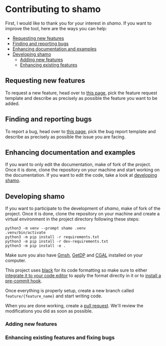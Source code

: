 # Contributing to shamo

First, I would like to thank you for your interest in *shamo*. If you want to improve the tool, here are the ways you can help:
- [Requesting new features](#requesting-new-features)
- [Finding and reporting bugs](#finding-and-reporting-bugs)
- [Enhancing documentation and examples](enhancing-documentation-and-examples)
- [Developing shamo](#developing-shamo)
    - [Adding new features](#adding-new-features)
    - [Enhancing existing features](#enhancing-existing-features-and-fixing-bugs)

## Requesting new features

To request a new feature, head over to [this page](https://github.com/CyclotronResearchCentre/shamo/issues/new), pick the feature request template and describe as precisely as possible the feature you want to be added.

## Finding and reporting bugs

To report a bug, head over to [this page](https://github.com/CyclotronResearchCentre/shamo/issues/new), pick the bug report template and describe as precisely as possible the issue you are facing.

## Enhancing documentation and examples

If you want to only edit the documentation, make of fork of the project. Once it is done, clone the repository on your machine and start working on the documentation. If you want to edit the code, take a look at [developing shamo](#developing-shamo).

## Developing shamo

If you want to participate to the development of *shamo*, make of fork of the project. Once it is done, clone the repository on your machine and create a virtual environment in the project directory following these steps:

```shell
python3 -m venv --prompt shamo .venv
.venv/bin/activate
python3 -m pip install -r requirements.txt
python3 -m pip install -r dev-requirements.txt
python3 -m pip install -e .
```

Make sure you also have [Gmsh](https://gmsh.info/#Download), [GetDP](https://getdp.info/#Download) and [CGAL](https://www.cgal.org/download.html) installed on your computer.

This project uses [black](https://black.readthedocs.io/en/stable/index.html) for its code formatting so make sure to either [integrate it to your code editor](https://black.readthedocs.io/en/stable/editor_integration.html) to apply the format directly in it or to [install a pre-commit hook](https://black.readthedocs.io/en/stable/version_control_integration.html).

Once everything is properly setup, create a new branch called `feature/{feature_name}` and start writing code.

When you are done working, create a [pull request](https://github.com/CyclotronResearchCentre/shamo/pulls). We'll review the modifications you did as soon as possible.

### Adding new features

<!-- TODO: Add documentation about how to add a new problem-solution pair. -->

### Enhancing existing features and fixing bugs

<!-- TODO: Add documentation about how to propose bug fixes and features enhancements. -->

